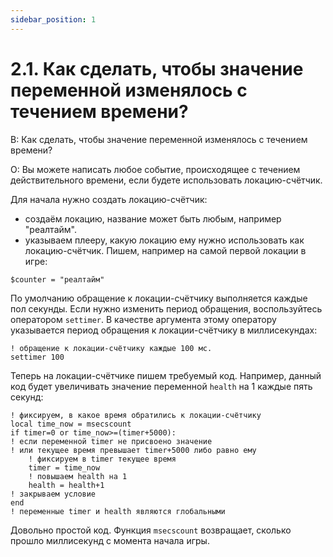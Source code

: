 ```yaml
---
sidebar_position: 1
---
```


# 2.1. Как сделать, чтобы значение переменной изменялось с течением времени?
<!-- [:faq_02_01] -->

В: Как сделать, чтобы значение переменной изменялось с течением времени?

О:
Вы можете написать любое событие, происходящее с течением действительного времени, если будете использовать локацию-счётчик.

Для начала нужно создать локацию-счётчик:

* создаём локацию, название может быть любым, например "реалтайм".
* указываем плееру, какую локацию ему нужно использовать как локацию-счётчик. Пишем, например на самой первой локации в игре:

```qsp
$counter = "реалтайм"
```

По умолчанию обращение к локации-счётчику выполняется каждые пол секунды. Если нужно изменить период обращения, воспользуйтесь оператором `settimer`. В качестве аргумента этому оператору указывается период обращения к локации-счётчику в миллисекундах:

```qsp
! обращение к локации-счётчику каждые 100 мс.
settimer 100
```

Теперь на локации-счётчике пишем требуемый код. Например, данный код будет увеличивать значение переменной `health` на 1 каждые пять секунд:

```qsp
! фиксируем, в какое время обратились к локации-счётчику
local time_now = msecscount
if timer=0 or time_now>=(timer+5000):
! если переменной timer не присвоено значение
! или текущее время превышает timer+5000 либо равно ему
	! фиксируем в timer текущее время
	timer = time_now
	! повышаем health на 1
	health = health+1
! закрываем условие
end
! переменные timer и health являются глобальными
```

Довольно простой код. Функция `msecscount` возвращает, сколько прошло миллисекунд с момента начала игры.
